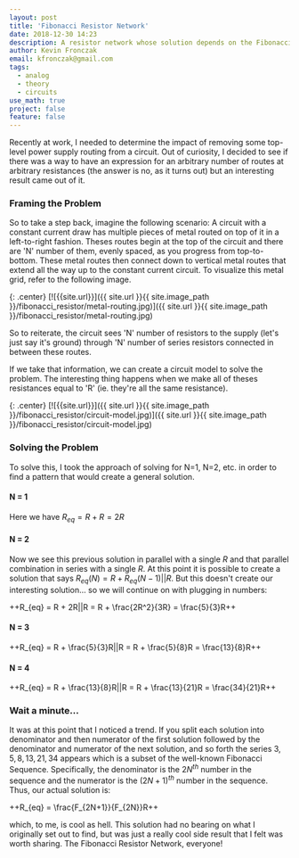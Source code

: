 ```yaml
---
layout: post
title: 'Fibonacci Resistor Network'
date: 2018-12-30 14:23
description: A resistor network whose solution depends on the Fibonacci sequence
author: Kevin Fronczak
email: kfronczak@gmail.com
tags:
  - analog
  - theory
  - circuits
use_math: true
project: false
feature: false
---
```


Recently at work, I needed to determine the impact of removing some top-level power supply routing from a circuit.  Out of curiosity, I decided to see if there was a way to have an expression for an arbitrary number of routes at arbitrary resistances (the answer is no, as it turns out) but an interesting result came out of it.

### Framing the Problem

So to take a step back, imagine the following scenario: A circuit with a constant current draw has multiple pieces of metal routed on top of it in a left-to-right fashion.  Theses routes begin at the top of the circuit and there are 'N' number of them, evenly spaced, as you progress from top-to-bottom.  These metal routes then connect down to vertical metal routes that extend all the way up to the constant current circuit.  To visualize this metal grid, refer to the following image.

{: .center}
[![{{site.url}}]({{ site.url }}{{ site.image_path }}/fibonacci_resistor/metal-routing.jpg)]({{ site.url }}{{ site.image_path }}/fibonacci_resistor/metal-routing.jpg)

So to reiterate, the circuit sees 'N' number of resistors to the supply (let's just say it's ground) through 'N' number of series resistors connected in between these routes.

If we take that information, we can create a circuit model to solve the problem.  The interesting thing happens when we make all of theses resistances equal to 'R' (ie. they're all the same resistance).

{: .center}
[![{{site.url}}]({{ site.url }}{{ site.image_path }}/fibonacci_resistor/circuit-model.jpg)]({{ site.url }}{{ site.image_path }}/fibonacci_resistor/circuit-model.jpg)


### Solving the Problem

To solve this, I took the approach of solving for N=1, N=2, etc. in order to find a pattern that would create a general solution.

#### N = 1

Here we have $R_{eq} = R + R = 2R$

#### N = 2
Now we see this previous solution in parallel with a single $R$ and that parallel combination in series with a single $R$.  At this point it is possible to create a solution that says $R_{eq}(N) = R + R_{eq}(N-1)||R$.  But this doesn't create our interesting solution... so we will continue on with plugging in numbers:

++R_{eq} = R + 2R||R = R + \frac{2R^2}{3R} = \frac{5}{3}R++

#### N = 3
++R_{eq} = R + \frac{5}{3}R||R = R + \frac{5}{8}R = \frac{13}{8}R++

#### N = 4
++R_{eq} = R + \frac{13}{8}R||R = R + \frac{13}{21}R = \frac{34}{21}R++

### Wait a minute...

It was at this point that I noticed a trend.  If you split each solution into denominator and then numerator of the first solution followed by the denominator and numerator of the next solution, and so forth the series ${3, 5, 8, 13, 21, 34}$ appears which is a subset of the well-known Fibonacci Sequence.  Specifically, the denominator is the $2N^{th}$ number in the sequence and the numerator is the $(2N+1)^{th}$ number in the sequence.  Thus, our actual solution is:

++R_{eq} = \frac{F_{2N+1}}{F_{2N}}R++

which, to me, is cool as hell.  This solution had no bearing on what I originally set out to find, but was just a really cool side result that I felt was worth sharing.  The Fibonacci Resistor Network, everyone!

